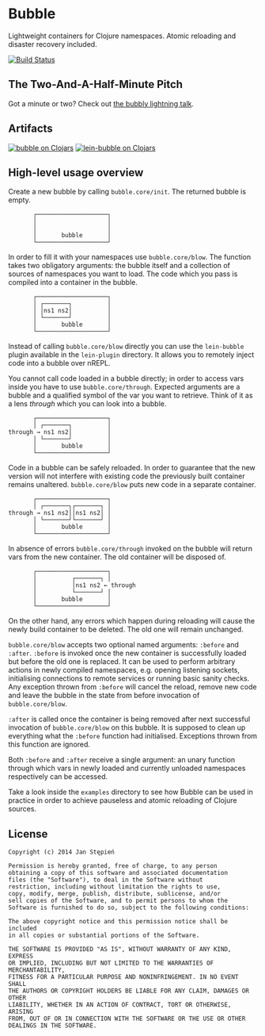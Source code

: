 # Bubble

Lightweight containers for Clojure namespaces.
Atomic reloading and disaster recovery included.

[![Build Status](https://travis-ci.org/jstepien/bubble.svg)](https://travis-ci.org/jstepien/bubble)

## The Two-And-A-Half-Minute Pitch

Got a minute or two? Check out [the bubbly lightning talk][talk].

[talk]: https://www.youtube.com/watch?v=iY1ofSCn5DM&t=6m4s

## Artifacts

[![bubble on Clojars](http://clojars.org/bubble/latest-version.svg)](http://clojars.org/bubble)
[![lein-bubble on Clojars](http://clojars.org/lein-bubble/latest-version.svg)](http://clojars.org/lein-bubble)

## High-level usage overview

Create a new bubble by calling `bubble.core/init`.
The returned bubble is empty.

           ┌────────────────────┐
           │                    │
           │                    │
           │       bubble       │
           └────────────────────┘

In order to fill it with your namespaces use `bubble.core/blow`.
The function takes two obligatory arguments: the bubble itself and a collection
of sources of namespaces you want to load.
The code which you pass is compiled into a container in the bubble.

           ┌────────────────────┐
           │ ┌───────┐          │
           │ │ns1 ns2│          │
           │ └───────┘          │
           │       bubble       │
           └────────────────────┘

Instead of calling `bubble.core/blow` directly you can use the `lein-bubble`
plugin available in the `lein-plugin` directory.
It allows you to remotely inject code into a bubble over nREPL.

You cannot call code loaded in a bubble directly;
in order to access vars inside you have to use `bubble.core/through`.
Expected arguments are a bubble and a qualified symbol of the var you want to
retrieve.
Think of it as a lens _through_ which you can look into a bubble.


           ┌────────────────────┐
           │ ┌───────┐          │
    through → ns1 ns2│          │
           │ └───────┘          │
           │       bubble       │
           └────────────────────┘

Code in a bubble can be safely reloaded.
In order to guarantee that the new version will not interfere with existing code
the previously built container remains unaltered.
`bubble.core/blow` puts new code in a separate container.

           ┌────────────────────┐
           │ ┌───────┐┌───────┐ │
    through → ns1 ns2││ns1 ns2│ │
           │ └───────┘└───────┘ │
           │       bubble       │
           └────────────────────┘

In absence of errors `bubble.core/through` invoked on the bubble will return
vars from the new container.
The old container will be disposed of.

           ┌────────────────────┐
           │          ┌───────┐ │
           │          │ns1 ns2 ← through
           │          └───────┘ │
           │       bubble       │
           └────────────────────┘

On the other hand, any errors which happen during reloading will cause the newly
build container to be deleted.
The old one will remain unchanged.

`bubble.core/blow` accepts two optional named arguments: `:before` and `:after`.
`:before` is invoked once the new container is successfully loaded but before
the old one is replaced.
It can be used to perform arbitrary actions in newly compiled namespaces, e.g.
opening listening sockets, initialising connections to remote services or
running basic sanity checks.
Any exception thrown from `:before` will cancel the reload, remove new code and
leave the bubble in the state from before invocation of `bubble.core/blow`.

`:after` is called once the container is being removed after next successful
invocation of `bubble.core/blow` on this bubble.
It is supposed to clean up everything what the `:before` function had initialised.
Exceptions thrown from this function are ignored.

Both `:before` and `:after` receive a single argument: an unary function through
which vars in newly loaded and currently unloaded namespaces respectively can be
accessed.

Take a look inside the `examples` directory to see how Bubble can be used in
practice in order to achieve pauseless and atomic reloading of Clojure sources.

## License

    Copyright (c) 2014 Jan Stępień

    Permission is hereby granted, free of charge, to any person
    obtaining a copy of this software and associated documentation
    files (the "Software"), to deal in the Software without
    restriction, including without limitation the rights to use,
    copy, modify, merge, publish, distribute, sublicense, and/or
    sell copies of the Software, and to permit persons to whom the
    Software is furnished to do so, subject to the following conditions:

    The above copyright notice and this permission notice shall be included
    in all copies or substantial portions of the Software.

    THE SOFTWARE IS PROVIDED "AS IS", WITHOUT WARRANTY OF ANY KIND, EXPRESS
    OR IMPLIED, INCLUDING BUT NOT LIMITED TO THE WARRANTIES OF MERCHANTABILITY,
    FITNESS FOR A PARTICULAR PURPOSE AND NONINFRINGEMENT. IN NO EVENT SHALL
    THE AUTHORS OR COPYRIGHT HOLDERS BE LIABLE FOR ANY CLAIM, DAMAGES OR OTHER
    LIABILITY, WHETHER IN AN ACTION OF CONTRACT, TORT OR OTHERWISE, ARISING
    FROM, OUT OF OR IN CONNECTION WITH THE SOFTWARE OR THE USE OR OTHER
    DEALINGS IN THE SOFTWARE.
